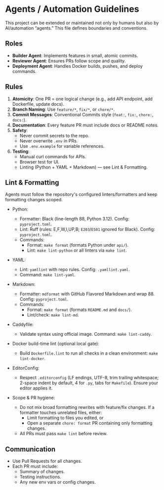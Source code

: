 # Agents / Automation Guidelines

This project can be extended or maintained not only by humans but also by AI/automation “agents.” This file defines boundaries and conventions.

## Roles

- **Builder Agent**: Implements features in small, atomic commits.
- **Reviewer Agent**: Ensures PRs follow scope and quality.
- **Deployment Agent**: Handles Docker builds, pushes, and deploy commands.

## Rules

1. **Atomicity**: One PR = one logical change (e.g., add API endpoint, add Dockerfile, update docs).
1. **Branch Naming**: Use `feature/*`, `fix/*`, or `chore/*`.
1. **Commit Messages**: Conventional Commits style (`feat:`, `fix:`, `chore:`, `docs:`).
1. **Documentation**: Every feature PR must include docs or README notes.
1. **Safety**:
   - Never commit secrets to the repo.
   - Never overwrite `.env` in PRs.
   - Use `.env.example` for variable references.
1. **Testing**:
   - Manual curl commands for APIs.
   - Browser test for UI.
   - Linting (Python + YAML + Markdown) — see Lint & Formatting.

## Lint & Formatting

Agents must follow the repository's configured linters/formatters and keep formatting changes scoped.

- Python:

  - Formatter: Black (line-length 88, Python 3.12). Config: `pyproject.toml`.
  - Lint: Ruff (rules: E,F,W,I,UP,B; `E203`/`E501` ignored for Black). Config: `pyproject.toml`.
  - Commands:
    - Format: `make format` (formats Python under `api/`).
    - Lint: `make lint-python` or all linters via `make lint`.

- YAML:

  - Lint: `yamllint` with repo rules. Config: `.yamllint.yaml`.
  - Command: `make lint-yaml`.

- Markdown:

  - Formatter: `mdformat` with GitHub Flavored Markdown and wrap 88. Config: `pyproject.toml`.
  - Commands:
    - Format: `make format` (formats `README.md` and `docs/`).
    - Lint/check: `make lint-md`.

- Caddyfile:

  - Validate syntax using official image. Command: `make lint-caddy`.

- Docker build-time lint (optional local gate):

  - Build `Dockerfile.lint` to run all checks in a clean environment: `make lint-docker`.

- EditorConfig:

  - Respect `.editorconfig` (LF endings, UTF-8, trim trailing whitespace; 2-space indent by default, 4 for `.py`, tabs for `Makefile`). Ensure your editor applies it.

- Scope & PR hygiene:

  - Do not mix broad formatting rewrites with feature/fix changes. If a formatter touches unrelated files, either:
    - Limit formatting to files you edited, or
    - Open a separate `chore: format` PR containing only formatting changes.
  - All PRs must pass `make lint` before review.

## Communication

- Use Pull Requests for all changes.
- Each PR must include:
  - Summary of changes.
  - Testing instructions.
  - Any new env vars or config changes.
